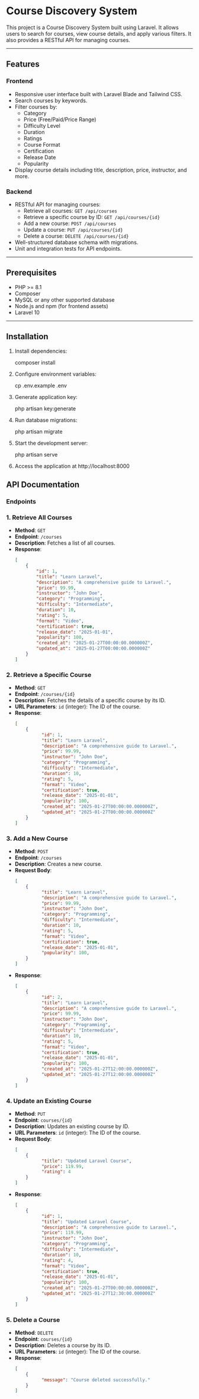 # **Course Discovery System**

This project is a Course Discovery System built using Laravel. It allows users to search for courses, view course details, and apply various filters. It also provides a RESTful API for managing courses.

---

## **Features**

### **Frontend**
- Responsive user interface built with Laravel Blade and Tailwind CSS.
- Search courses by keywords.
- Filter courses by:
  - Category
  - Price (Free/Paid/Price Range)
  - Difficulty Level
  - Duration
  - Ratings
  - Course Format
  - Certification
  - Release Date
  - Popularity
- Display course details including title, description, price, instructor, and more.

### **Backend**
- RESTful API for managing courses:
  - Retrieve all courses: `GET /api/courses`
  - Retrieve a specific course by ID: `GET /api/courses/{id}`
  - Add a new course: `POST /api/courses`
  - Update a course: `PUT /api/courses/{id}`
  - Delete a course: `DELETE /api/courses/{id}`
- Well-structured database schema with migrations.
- Unit and integration tests for API endpoints.

---

## **Prerequisites**

- PHP >= 8.1
- Composer
- MySQL or any other supported database
- Node.js and npm (for frontend assets)
- Laravel 10

---

## **Installation**

1. Install dependencies:

    composer install

2. Configure environment variables:

    cp .env.example .env

3. Generate application key:

    php artisan key:generate

4. Run database migrations:

    php artisan migrate

5. Start the development server:

    php artisan serve

6. Access the application at http://localhost:8000


## **API Documentation**

### **Endpoints**

### **1. Retrieve All Courses**
- **Method**: `GET`
- **Endpoint**: `/courses`
- **Description**: Fetches a list of all courses.
- **Response**:
  ```json
  [
      {
          "id": 1,
          "title": "Learn Laravel",
          "description": "A comprehensive guide to Laravel.",
          "price": 99.99,
          "instructor": "John Doe",
          "category": "Programming",
          "difficulty": "Intermediate",
          "duration": 10,
          "rating": 5,
          "format": "Video",
          "certification": true,
          "release_date": "2025-01-01",
          "popularity": 100,
          "created_at": "2025-01-27T00:00:00.000000Z",
          "updated_at": "2025-01-27T00:00:00.000000Z"
      }
  ]


### **2. Retrieve a Specific Course**

- **Method**: `GET`
- **Endpoint**: `/courses/{id}`
- **Description**: Fetches the details of a specific course by its ID.
- **URL Parameters**: `id` (integer): The ID of the course.
- **Response**:
  ```json
  [
      {
            "id": 1,
            "title": "Learn Laravel",
            "description": "A comprehensive guide to Laravel.",
            "price": 99.99,
            "instructor": "John Doe",
            "category": "Programming",
            "difficulty": "Intermediate",
            "duration": 10,
            "rating": 5,
            "format": "Video",
            "certification": true,
            "release_date": "2025-01-01",
            "popularity": 100,
            "created_at": "2025-01-27T00:00:00.000000Z",
            "updated_at": "2025-01-27T00:00:00.000000Z"
      }
  ]


### **3. Add a New Course**

- **Method**: `POST`
- **Endpoint**: `/courses`
- **Description**: Creates a new course.
- **Request Body**:
  ```json
  [
      {
            "title": "Learn Laravel",
            "description": "A comprehensive guide to Laravel.",
            "price": 99.99,
            "instructor": "John Doe",
            "category": "Programming",
            "difficulty": "Intermediate",
            "duration": 10,
            "rating": 5,
            "format": "Video",
            "certification": true,
            "release_date": "2025-01-01",
            "popularity": 100,
      }
  ]

- **Response**:
  ```json
  [
      {
            "id": 2,
            "title": "Learn Laravel",
            "description": "A comprehensive guide to Laravel.",
            "price": 99.99,
            "instructor": "John Doe",
            "category": "Programming",
            "difficulty": "Intermediate",
            "duration": 10,
            "rating": 5,
            "format": "Video",
            "certification": true,
            "release_date": "2025-01-01",
            "popularity": 100,
            "created_at": "2025-01-27T12:00:00.000000Z",
            "updated_at": "2025-01-27T12:00:00.000000Z"
      }
  ]


### **4. Update an Existing Course**

- **Method**: `PUT`
- **Endpoint**: `courses/{id}`
- **Description**: Updates an existing course by ID.
- **URL Parameters**: `id` (integer): The ID of the course.
- **Request Body**:
  ```json
  [
      {
            "title": "Updated Laravel Course",
            "price": 119.99,
            "rating": 4
      }
  ]

- **Response**:
  ```json
  [
      {
            "id": 1,
            "title": "Updated Laravel Course",
            "description": "A comprehensive guide to Laravel.",
            "price": 119.99,
            "instructor": "John Doe",
            "category": "Programming",
            "difficulty": "Intermediate",
            "duration": 10,
            "rating": 4,
            "format": "Video",
            "certification": true,
            "release_date": "2025-01-01",
            "popularity": 100,
            "created_at": "2025-01-27T00:00:00.000000Z",
            "updated_at": "2025-01-27T12:30:00.000000Z"
      }
  ]


### **5. Delete a Course**

- **Method**: `DELETE`
- **Endpoint**: `courses/{id}`
- **Description**: Deletes a course by its ID.
- **URL Parameters**: `id` (integer): The ID of the course.
- **Response**:
  ```json
  [
      {
            "message": "Course deleted successfully."
      }
  ]